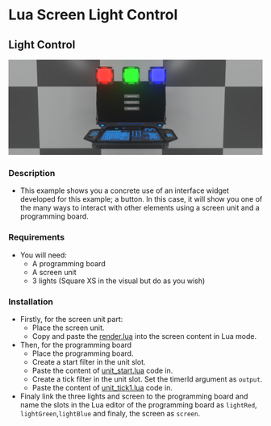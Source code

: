 # Lua Screen Light Control
## Light Control
![lightControl](img/lightControl.jpg)
### Description
- This example shows you a concrete use of an interface widget developed for this example; a button. In this case, it will show you one of the many ways to interact with other elements using a screen unit and a programming board.
### Requirements
- You will need:
  - A programming board
  - A screen unit
  - 3 lights (Square XS in the visual but do as you wish)
### Installation
- Firstly, for the screen unit part:
  - Place the screen unit.
  - Copy and paste the [render.lua](render.lua) into the screen content in Lua mode.
- Then, for the programming board
  - Place the programming board.
  - Create a start filter in the unit slot.
  - Paste the content of [unit_start.lua](unit_start.lua) code in.
  - Create a tick filter in the unit slot. Set the timerId argument as `output`.
  - Paste the content of [unit_tick1.lua](unit_tick1.lua) code in.
- Finaly link the three lights and screen to the programming board and name the slots in the Lua editor of the programming board as `lightRed`, `lightGreen`,`lightBlue` and finaly, the screen as `screen`.
